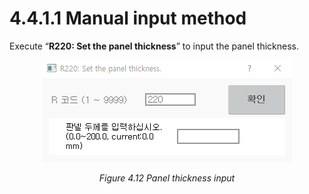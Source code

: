 ﻿# 4.4.1.1 Manual input method

Execute “**R220: Set the panel thickness**” to input the panel thickness.


<p align="center">
 <img src="../../../_assets/image_14.png" ></img>
 <em><p align="center">Figure 4.12 Panel thickness input</p></em>
</p>